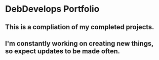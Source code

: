 # DebDevelops Portfolio

## This is a compliation of my completed projects. 

## I'm constantly working on creating new things, so expect updates to be made often.